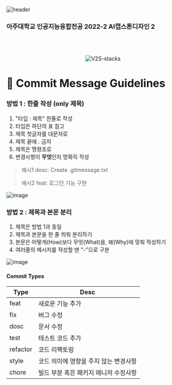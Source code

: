 ![header](https://capsule-render.vercel.app/api?type=waving&color=697BFF&height=200&section=header&text=Vaporware%20To%20Software&fontSize=30&fontColor=ffffff&fontAlignY=20&fontAlign=75)
### 아주대학교 인공지능융합전공 2022-2 AI캡스톤디자인 2
</br>
</br>

<div align='center'>

![V2S-stacks](https://user-images.githubusercontent.com/90181028/190391689-c2f4732d-4daf-434e-8c5b-4dd3cf2bbef5.png)

</div>


# 📝 Commit Message Guidelines

### 방법 1 : 한줄 작성 (only 제목)
1. "타입 : 제목" 한줄로 작성
2. 타입은 하단의 표 참고
3. 제목 첫글자를 대문자로
4. 제목 끝에 . 금지
5. 제목은 명령조로
6. 변경사항이 **무엇**인지 명확히 작성

> 예시1
> dosc: Create .gitmessage.txt

> 예시2
> feat: 로그인 기능 구현 

![image](https://user-images.githubusercontent.com/90181028/189523617-74cd7ab7-8371-4416-9603-c571a650177b.png)


### 방법 2 : 제목과 본문 분리
1. 제목은 방법 1과 동일
2. 제목과 본문을 한 줄 띄워 분리하기
3. 본문은 어떻게(How)보다 무엇(What)을, 왜(Why)에 맞춰 작성하기
4. 여러줄의 메시지를 작성할 땐 "-"으로 구분

![image](https://user-images.githubusercontent.com/90181028/189523490-bdff94aa-7c5d-448a-9ab1-06afcc675381.png)


#### Commit Types
| Type | Desc |
| ------------ | ------------- |
| feat | 새로운 기능 추가  |
| fix | 버그 수정  |
| dosc | 문서 수정 |
| test | 테스트 코드 추가 |
| refactor | 코드 리팩토링 |
| style | 코드 의미에 영향을 주지 않는 변경사항 |
| chore | 빌드 부분 혹은 패키지 매니저 수정사항 |



